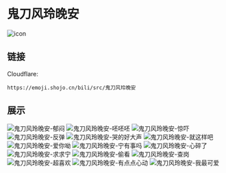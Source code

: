 # 鬼刀风玲晚安
![icon](https://emoji.shojo.cn/bili/src/鬼刀风玲晚安/icon.png)
## 链接
Cloudflare:
```
https://emoji.shojo.cn/bili/src/鬼刀风玲晚安
```
## 展示
![鬼刀风玲晚安-郁闷](https://emoji.shojo.cn/bili/src/鬼刀风玲晚安/鬼刀风玲晚安-郁闷.png)
![鬼刀风玲晚安-呸呸呸](https://emoji.shojo.cn/bili/src/鬼刀风玲晚安/鬼刀风玲晚安-呸呸呸.png)
![鬼刀风玲晚安-惊吓](https://emoji.shojo.cn/bili/src/鬼刀风玲晚安/鬼刀风玲晚安-惊吓.png)
![鬼刀风玲晚安-反弹](https://emoji.shojo.cn/bili/src/鬼刀风玲晚安/鬼刀风玲晚安-反弹.png)
![鬼刀风玲晚安-哭的好大声](https://emoji.shojo.cn/bili/src/鬼刀风玲晚安/鬼刀风玲晚安-哭的好大声.png)
![鬼刀风玲晚安-就这样吧](https://emoji.shojo.cn/bili/src/鬼刀风玲晚安/鬼刀风玲晚安-就这样吧.png)
![鬼刀风玲晚安-爱你呦](https://emoji.shojo.cn/bili/src/鬼刀风玲晚安/鬼刀风玲晚安-爱你呦.png)
![鬼刀风玲晚安-宁有事吗](https://emoji.shojo.cn/bili/src/鬼刀风玲晚安/鬼刀风玲晚安-宁有事吗.png)
![鬼刀风玲晚安-心碎了](https://emoji.shojo.cn/bili/src/鬼刀风玲晚安/鬼刀风玲晚安-心碎了.png)
![鬼刀风玲晚安-求求宁](https://emoji.shojo.cn/bili/src/鬼刀风玲晚安/鬼刀风玲晚安-求求宁.png)
![鬼刀风玲晚安-偷看](https://emoji.shojo.cn/bili/src/鬼刀风玲晚安/鬼刀风玲晚安-偷看.png)
![鬼刀风玲晚安-查岗](https://emoji.shojo.cn/bili/src/鬼刀风玲晚安/鬼刀风玲晚安-查岗.png)
![鬼刀风玲晚安-超喜欢](https://emoji.shojo.cn/bili/src/鬼刀风玲晚安/鬼刀风玲晚安-超喜欢.png)
![鬼刀风玲晚安-有点点心动](https://emoji.shojo.cn/bili/src/鬼刀风玲晚安/鬼刀风玲晚安-有点点心动.png)
![鬼刀风玲晚安-我最可爱](https://emoji.shojo.cn/bili/src/鬼刀风玲晚安/鬼刀风玲晚安-我最可爱.png)
